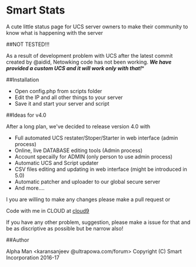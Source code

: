 # Smart Stats

A cute little status page for UCS server owners to make their community to know what is happening with the server

##NOT TESTED!!!

As a result of development problem with UCS after the latest commit created by @aidid, Netowking code has not been working. ***We have provided a custom UCS and it will work only with that!****

##Installation

* Open config.php from scripts folder
* Edit the IP and all other things to your server
* Save it and start your server and script

##Ideas for v4.0

After a long plan, we've decided to release version 4.0 with 

* Full automated UCS restater/Stoper/Starter in web interface (admin process)
* Online, live DATABASE editing tools (Admin process)
* Account specailly for ADMIN (only person to use admin process)
* Automatic UCS and Script updater
* CSV files editing and updating in web interface (might be introduced in 5.0)
* Automatic patcher and uploader to our global secure server
* And more....

I you are willing to make any changes please make a pull request or

Code with me in CLOUD at [cloud9](https://ide.c9.io/karansanjeev/smartstats "come on, click it")

If you have any other problem, suggestion, please make a issue for that and be as discriptive as possible but be narrow also!

##Author

Alpha Man <karansanjeev @ultrapowa.com/forum>
Copyright (C) Smart Incorporation 2016-17


